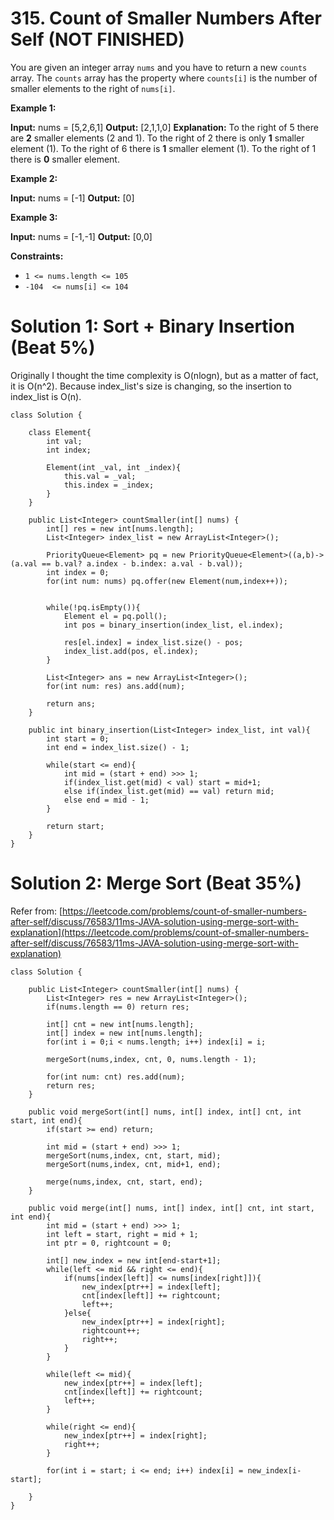 # 315. Count of Smaller Numbers After Self   (NOT FINISHED)
You are given an integer array  `nums`  and you have to return a new  `counts`  array. The  `counts`  array has the property where  `counts[i]`  is the number of smaller elements to the right of  `nums[i]`.

**Example 1:**

**Input:** nums = [5,2,6,1]
**Output:** [2,1,1,0]
**Explanation:**
To the right of 5 there are **2** smaller elements (2 and 1).
To the right of 2 there is only **1** smaller element (1).
To the right of 6 there is **1** smaller element (1).
To the right of 1 there is **0** smaller element.

**Example 2:**

**Input:** nums = [-1]
**Output:** [0]

**Example 3:**

**Input:** nums = [-1,-1]
**Output:** [0,0]

**Constraints:**

-   `1 <= nums.length <= 105`
-   `-104  <= nums[i] <= 104`

# Solution 1: Sort + Binary Insertion (Beat 5%)
Originally I thought the time complexity is O(nlogn), but as a matter of fact, it is O(n^2).  Because index_list's size is changing, so the insertion to index_list is O(n).
```
class Solution {
    
    class Element{
        int val;
        int index;
        
        Element(int _val, int _index){
            this.val = _val;
            this.index = _index;
        }
    }
    
    public List<Integer> countSmaller(int[] nums) {
        int[] res = new int[nums.length];
        List<Integer> index_list = new ArrayList<Integer>();
        
        PriorityQueue<Element> pq = new PriorityQueue<Element>((a,b)->(a.val == b.val? a.index - b.index: a.val - b.val));
        int index = 0;
        for(int num: nums) pq.offer(new Element(num,index++));
        
        
        while(!pq.isEmpty()){
            Element el = pq.poll();
            int pos = binary_insertion(index_list, el.index);
            
            res[el.index] = index_list.size() - pos;
            index_list.add(pos, el.index);
        }
        
        List<Integer> ans = new ArrayList<Integer>();
        for(int num: res) ans.add(num);
        
        return ans;
    }
    
    public int binary_insertion(List<Integer> index_list, int val){
        int start = 0;
        int end = index_list.size() - 1;
        
        while(start <= end){
            int mid = (start + end) >>> 1;
            if(index_list.get(mid) < val) start = mid+1;
            else if(index_list.get(mid) == val) return mid;
            else end = mid - 1;
        }
        
        return start;
    }
}
```

# Solution 2: Merge Sort (Beat 35%)
Refer from: [https://leetcode.com/problems/count-of-smaller-numbers-after-self/discuss/76583/11ms-JAVA-solution-using-merge-sort-with-explanation](https://leetcode.com/problems/count-of-smaller-numbers-after-self/discuss/76583/11ms-JAVA-solution-using-merge-sort-with-explanation)
```
class Solution {
    
    public List<Integer> countSmaller(int[] nums) {
        List<Integer> res = new ArrayList<Integer>();
        if(nums.length == 0) return res;
        
        int[] cnt = new int[nums.length];
        int[] index = new int[nums.length];
        for(int i = 0;i < nums.length; i++) index[i] = i;
        
        mergeSort(nums,index, cnt, 0, nums.length - 1);
        
        for(int num: cnt) res.add(num);
        return res;
    }
    
    public void mergeSort(int[] nums, int[] index, int[] cnt, int start, int end){
        if(start >= end) return;
        
        int mid = (start + end) >>> 1;
        mergeSort(nums,index, cnt, start, mid);
        mergeSort(nums,index, cnt, mid+1, end);
        
        merge(nums,index, cnt, start, end);
    }
    
    public void merge(int[] nums, int[] index, int[] cnt, int start, int end){
        int mid = (start + end) >>> 1;
        int left = start, right = mid + 1;
        int ptr = 0, rightcount = 0;
        
        int[] new_index = new int[end-start+1];
        while(left <= mid && right <= end){
            if(nums[index[left]] <= nums[index[right]]){
                new_index[ptr++] = index[left];
                cnt[index[left]] += rightcount;
                left++;
            }else{
                new_index[ptr++] = index[right];
                rightcount++;
                right++;
            }
        }
        
        while(left <= mid){
            new_index[ptr++] = index[left];
            cnt[index[left]] += rightcount;
            left++;
        }
        
        while(right <= end){
            new_index[ptr++] = index[right];
            right++;
        }
        
        for(int i = start; i <= end; i++) index[i] = new_index[i-start];
        
    }
}
``` 
